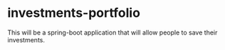 # investments-portfolio

This will be a spring-boot application that will allow people to save their investments.
